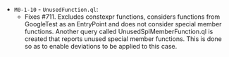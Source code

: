 - `M0-1-10` - `UnusedFunction.ql`:
  - Fixes #711. Excludes constexpr functions, considers functions from GoogleTest as an EntryPoint and does not consider special member functions. Another query called UnusedSplMemberFunction.ql is created that reports unused special member functions. This is done so as to enable deviations to be applied to this case.
